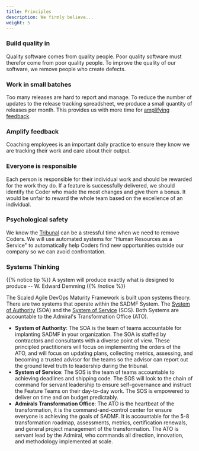 ```yaml
---
title: Principles
description: We firmly believe...
weight: 5
---
```


### Build quality in

Quality software comes from quality people. Poor quality software must therefor come from poor quality people. To improve the quality of our software, we remove people who create defects.

### Work in small batches

Too many releases are hard to report and manage. To reduce the number of updates to the release tracking spreadsheet, we produce a small quantity of releases per month. This provides us with more time for [amplifying feedback](#amplify-feedback).

### Amplify feedback

Coaching employees is an important daily practice to ensure they know we are tracking their work and care about their output.

### Everyone is responsible

Each person is responsible for their individual work and should be rewarded for the work they do. If a feature is successfully delivered, we should identify the Coder who made the most changes and give them a bonus. It would be unfair to reward the whole team based on the excellence of an individual.

### Psychological safety

We know the [Tribunal](../release-convoy/#tribunal) can be a stressful time when we need to remove Coders. We will use automated systems for "Human Resources as a Service" to automatically help Coders find new opportunities outside our company so we can avoid confrontation.

### Systems Thinking

{{% notice tip %}}
A system will produce exactly what is designed to produce -- W. Edward Demming
{{% /notice %}}

The Scaled Agile DevOps Maturity Framework is built upon systems theory. There are two systems that operate within the SADMF System. The [System of Authority](#system-of-authority) (SOA) and the [System of Service](#system-of-service) (SOS). Both Systems are accountable to the Admiral's Transformation Office (ATO).

- **System of Authority**: The SOA is the team of teams accountable for implanting SADMF in your organization. The SOA is staffed by contractors and consultants with a diverse point of view. These principled practitioners will focus on implementing the orders of the ATO, and will focus on updating plans, collecting metrics, assessing, and becoming a trusted advisor for the teams so the advisor can report out the ground level truth to leadership during the tribunal.
- **System of Service**: The SOS is the team of teams accountable to achieving deadlines and shipping code. The SOS will look to the chain of command for servant leadership to ensure self-governance and instruct the Feature Teams on their day-to-day work. The SOS is empowered to deliver on time and on budget predictably.
- **Admirals Transformation Office**: The ATO is the heartbeat of the transformation, it is the command-and-control center for ensure everyone is achieving the goals of SADMF. It is accountable for the 5-8 transformation roadmap, assessments, metrics, certification renewals, and general project management of the transformation. The ATO is servant lead by the Admiral, who commands all direction, innovation, and methodology implemented at scale.